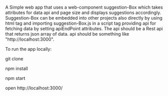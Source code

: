A Simple web app that uses a web-component suggestion-Box which takes attributes for data api and page size and displays suggestions accordingly. Suggestion-Box can be embedded into other projects also directly by using html tag <suggestion-Box> and importing suggestion-Box.js in a script tag providing api for fetching data by setting apiEndPoint attributes. The api should be a Rest api that returns json array of data. api should be something like "http://localhost:3000".


To run the app locally:

git clone

npm install

npm start
 
open http://localhost:3000/


